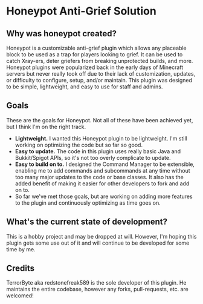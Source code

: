 # Honeypot Anti-Grief Solution

## Why was honeypot created?
Honeypot is a customizable anti-grief plugin which allows any placeable block to be used as a trap for players looking to grief. It can be used to catch Xray-ers, deter griefers from breaking unprotected builds, and more.
Honeypot plugins were popularized back in the early days of Minecraft servers but never really took off due to their lack of customization, updates, or difficulty to configure, setup, and/or maintain. This plugin was designed to be simple, lightweight, and easy to use for staff and admins.

## Goals
These are the goals for Honeypot. Not all of these have been achieved yet, but I think I'm on the right track.
* **Lightweight.** I wanted this Honeypot plugin to be lightweight. I'm still working on optimizing the code but so far so good.
* **Easy to update.** The code in this plugin uses really basic Java and Bukkit/Spigot APIs, so it's not too overly complicate to update.
* **Easy to build on to.** I designed the Command Manager to be extensible, enabling me to add commands and subcommands at any time without too many major updates to the code or base classes. It also has the added benefit of making it easier for other developers to fork and add on to.
* So far we've met those goals, but are working on adding more features to the plugin and continuously optimizing as time goes on.

## What's the current state of development?
This is a hobby project and may be dropped at will. However, I'm hoping this plugin gets some use out of it and will continue to be developed for some time by me.

## Credits
TerrorByte aka redstonefreak589 is the sole developer of this plugin. He maintains the entire codebase, however any forks, pull-requests, etc. are welcomed!
